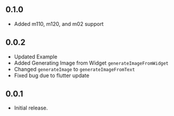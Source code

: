 ## 0.1.0

* Added m110, m120, and m02 support


## 0.0.2

* Updated Example
* Added Generating Image from Widget `generateImageFromWidget`
* Changed `generateImage` to `generateImageFromText`
* Fixed bug due to flutter update

## 0.0.1

* Initial release.
